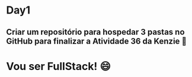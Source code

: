 # Day1

## Criar um repositório para hospedar 3 pastas no GitHub para finalizar a Atividade 36 da Kenzie :rocket:

# Vou ser FullStack! :smile:
